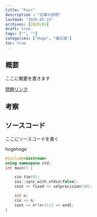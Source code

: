 ```yaml
---
title: "Four"
description : "記事の説明"
lastmod: "2020-05-15"
archives: [2020/05]
draft: true
tags: ["", ""]
categories: ["Hugo", "備忘録"]
toc: true
---
```



## 概要

ここに概要を書きます <br>

[問題リンク](https://atcoder.jp/contests/abc167/tasks/abc167_a)

## 考察

## ソースコード

ここにソースコードを書く<br>

hogehoge

```cpp
#include<iostream>
using namespace std;
int main() {

	cin.tie(0);
	ios::sync_with_stdio(false);
	cout << fixed << setprecision(10);

	int n;
	cin >> n;
	cout << n*(n+1)/2 << endl;
}
```

